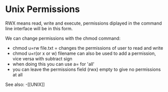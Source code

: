 # Unix Permissions

RWX means read, write and execute, permissions diplayed in the command line interface will be in this form.

We can change permissions with the chmod command:
- chmod u=rw file.txt = changes the permissions of user to read and write
- chmod u+r(or x or w) filename can also be used to add a permission, vice versa with subtract sign
- when doing this you can use a= for 'all'
- you can leave the permissions field (rwx) empty to give no permissions at all

See also:
-[[UNIX]]